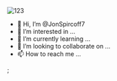 
![123](https://user-images.githubusercontent.com/111098928/205523382-b47bc0ef-b86a-446a-8318-5fbdb58e2e9e.jpg)

- 👋 Hi, I’m @JonSpircoff7
- 👀 I’m interested in ...
- 🌱 I’m currently learning ...
- 💞️ I’m looking to collaborate on ...
- 📫 How to reach me ...

<!---
JonSpircoff7/JonSpircoff7 is a ✨ special ✨ repository because its `README.md` (this file) appears on your GitHub profile.
You can click the Preview link to take a look at your changes.
--->;
